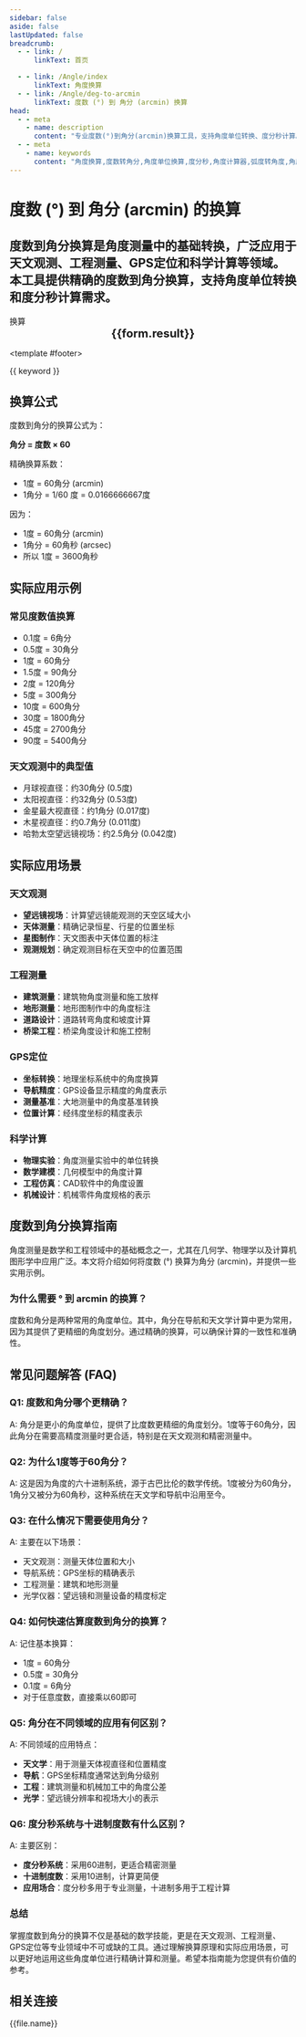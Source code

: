 ```yaml
---
sidebar: false
aside: false
lastUpdated: false
breadcrumb:
  - - link: /
      linkText: 首页

  - - link: /Angle/index
      linkText: 角度换算
  - - link: /Angle/deg-to-arcmin
      linkText: 度数 (°) 到 角分 (arcmin) 换算
head:
  - - meta
    - name: description
      content: "专业度数(°)到角分(arcmin)换算工具，支持角度单位转换、度分秒计算。适用于天文观测、工程测量、GPS定位等场景，提供精确的角度换算公式和实用指南。"
  - - meta
    - name: keywords
      content: "角度换算,度数转角分,角度单位换算,度分秒,角度计算器,弧度转角度,角度変換,角度単位,deg単位,角度符号,角度计算,角度英文"
---
```

# 度数 (°) 到 角分 (arcmin) 的换算

度数到角分换算是角度测量中的基础转换，广泛应用于天文观测、工程测量、GPS定位和科学计算等领域。本工具提供精确的度数到角分换算，支持角度单位转换和度分秒计算需求。
---
<script setup>
import { onMounted, reactive, inject, ref } from 'vue'
import { NButton, NForm, NFormItem, NInput, NInputNumber, NSelect, NCard, useMessage,NGrid ,NGi } from 'naive-ui'
import { defineClientComponent } from 'vitepress'
import { Angle } from '../../files';
const convert = inject('convert')
const seoKey = [
  '角度変換', '度分秒', '角度单位换算', '角度换算度分秒', '角秒和度',
  '角度換算', '角度単位', '勾配角度', '弧度计算', '弧度和角度',
  '度的单位', '角度度分秒変換', 'rad和°怎么换算', '角度的单位', '角度分',
  '角度英文', '角度转换', 'deg単位', '角度単位', '角度的符号',
  '角度计算', '角度换算', '角度单位', '度分秒计算器', '角度変換',
  '度数', '角度英文', '度分秒', '角度计算器', '弧度转角度',
  '角度符号', 'deg', '度', 'rad'
]
const form = reactive({
  number: null,
  result: '',
  title: '度数到角分换算器'
})

const convertHandler = () => {
  if (form.number !== null && !isNaN(form.number)) {
    const convertedValue = parseFloat(form.number) * 60
    form.result = `${form.number}° = ${convertedValue.toFixed(4)}arcmin`
  } else {
    form.result = '请输入有效的数值。'
  }
}
</script>

<n-card :title="form.title" class="converter-card">
  <n-form size="large" :model="form">
    <n-form-item label="度数 (°)">
      <n-input-number v-model:value="form.number" placeholder="输入度数" style="width: 100%" />
    </n-form-item>
    <n-form-item>
      <n-button type="info" @click="convertHandler" block>换算</n-button>
    </n-form-item>
  </n-form>

  <n-card  embedded :bordered="false" hoverable>
    <div  style="text-align:center;font-size:20px;">
      <strong>{{form.result}}</strong>
    </div>
  </n-card>
  
  <template #footer>
    <div class="seo-keywords">
      <span v-for="(keyword, index) in seoKey" :key="index" class="keyword-tag">
        {{ keyword }}
      </span>
    </div>
  </template>
</n-card>

## 换算公式

度数到角分的换算公式为：

**角分 = 度数 × 60**

精确换算系数：
- 1度 = 60角分 (arcmin)
- 1角分 = 1/60 度 = 0.0166666667度

因为：
- 1度 = 60角分 (arcmin)
- 1角分 = 60角秒 (arcsec)
- 所以 1度 = 3600角秒

## 实际应用示例

### 常见度数值换算
- 0.1度 = 6角分
- 0.5度 = 30角分
- 1度 = 60角分
- 1.5度 = 90角分
- 2度 = 120角分
- 5度 = 300角分
- 10度 = 600角分
- 30度 = 1800角分
- 45度 = 2700角分
- 90度 = 5400角分

### 天文观测中的典型值
- 月球视直径：约30角分 (0.5度)
- 太阳视直径：约32角分 (0.53度)
- 金星最大视直径：约1角分 (0.017度)
- 木星视直径：约0.7角分 (0.011度)
- 哈勃太空望远镜视场：约2.5角分 (0.042度)

## 实际应用场景

### 天文观测
- **望远镜视场**：计算望远镜能观测的天空区域大小
- **天体测量**：精确记录恒星、行星的位置坐标
- **星图制作**：天文图表中天体位置的标注
- **观测规划**：确定观测目标在天空中的位置范围

### 工程测量
- **建筑测量**：建筑物角度测量和施工放样
- **地形测量**：地形图制作中的角度标注
- **道路设计**：道路转弯角度和坡度计算
- **桥梁工程**：桥梁角度设计和施工控制

### GPS定位
- **坐标转换**：地理坐标系统中的角度换算
- **导航精度**：GPS设备显示精度的角度表示
- **测量基准**：大地测量中的角度基准转换
- **位置计算**：经纬度坐标的精度表示

### 科学计算
- **物理实验**：角度测量实验中的单位转换
- **数学建模**：几何模型中的角度计算
- **工程仿真**：CAD软件中的角度设置
- **机械设计**：机械零件角度规格的表示

## 度数到角分换算指南

角度测量是数学和工程领域中的基础概念之一，尤其在几何学、物理学以及计算机图形学中应用广泛。本文将介绍如何将度数 (°) 换算为角分 (arcmin)，并提供一些实用示例。

### 为什么需要 ° 到 arcmin 的换算？

度数和角分是两种常用的角度单位。其中，角分在导航和天文学计算中更为常用，因为其提供了更精细的角度划分。通过精确的换算，可以确保计算的一致性和准确性。

## 常见问题解答 (FAQ)

### Q1: 度数和角分哪个更精确？
A: 角分是更小的角度单位，提供了比度数更精细的角度划分。1度等于60角分，因此角分在需要高精度测量时更合适，特别是在天文观测和精密测量中。

### Q2: 为什么1度等于60角分？
A: 这是因为角度的六十进制系统，源于古巴比伦的数学传统。1度被分为60角分，1角分又被分为60角秒，这种系统在天文学和导航中沿用至今。

### Q3: 在什么情况下需要使用角分？
A: 主要在以下场景：
- 天文观测：测量天体位置和大小
- 导航系统：GPS坐标的精确表示
- 工程测量：建筑和地形测量
- 光学仪器：望远镜和测量设备的精度标定

### Q4: 如何快速估算度数到角分的换算？
A: 记住基本换算：
- 1度 = 60角分
- 0.5度 = 30角分
- 0.1度 = 6角分
- 对于任意度数，直接乘以60即可

### Q5: 角分在不同领域的应用有何区别？
A: 不同领域的应用特点：
- **天文学**：用于测量天体视直径和位置精度
- **导航**：GPS坐标精度通常达到角分级别
- **工程**：建筑测量和机械加工中的角度公差
- **光学**：望远镜分辨率和视场大小的表示

### Q6: 度分秒系统与十进制度数有什么区别？
A: 主要区别：
- **度分秒系统**：采用60进制，更适合精密测量
- **十进制度数**：采用10进制，计算更简便
- **应用场合**：度分秒多用于专业测量，十进制多用于工程计算

### 总结

掌握度数到角分的换算不仅是基础的数学技能，更是在天文观测、工程测量、GPS定位等专业领域中不可或缺的工具。通过理解换算原理和实际应用场景，可以更好地运用这些角度单位进行精确计算和测量。希望本指南能为您提供有价值的参考。

## 相关连接
<n-grid x-gap="12" :cols="2">
  <n-gi v-for="(file, index) in Angle" :key="index">
    <n-button
      text
      tag="a"
      :href="file.path"
      type="info"
    >
      {{file.name}}
    </n-button>
  </n-gi>
</n-grid>